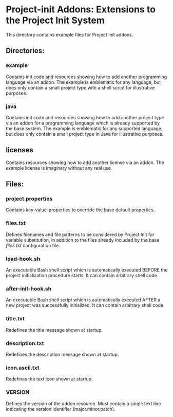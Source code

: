 # Project-init Addons: Extensions to the Project Init System

This directory contains example files for Project Init addons.


## **Directories:**

### example

Contains init code and resources showing how to add another programming language via an addon. The example is emblematic for any language, but does only contain a small project type with a shell script for illustrative purposes.

### java

Contains init code and resources showing how to add another project type via an addon for a programming language which is already supported by the base system. The example is emblematic for any supported language, but does only contain a small project type in Java for illustrative purposes.

## licenses

Contains resources showing how to add another license via an addon. The example license is imaginary without any real use.


## **Files:**

### project.properties

Contains key-value-properties to override the base default properties.

### files.txt

Defines filenames and file patterns to be considered by Project Init for variable substitution, in addition to the files already included by the base *files.txt* configuration file.

### load-hook.sh

An executable Bash shell script which is automatically executed BEFORE the project initialization procedure starts. It can contain arbitrary shell code.

### after-init-hook.sh

An executable Bash shell script which is automatically executed AFTER a new project was successfully initialized. It can contain arbitrary shell code.

### title.txt

Redefines the title message shown at startup.

### description.txt

Redefines the description message shown at startup.

### icon.ascii.txt

Redefines the text icon shown at startup.

### VERSION

Defines the version of the addon resource. Must contain a single text line indicating the version identifier (major.minor.patch).

